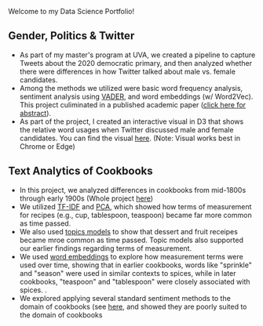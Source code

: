 Welcome to my Data Science Portfolio!  

## Gender, Politics & Twitter

- As part of my master's program at UVA, we created a pipeline to capture Tweets about the 2020 democratic primary, and then analyzed whether there were differences in how Twitter talked about  male vs. female candidates. 
- Among the methods we utilized were basic word frequency analysis, sentiment analysis using [VADER](https://github.com/cjhutto/vaderSentiment), and word embeddings (w/ Word2Vec). This project culiminated in a published academic paper ([click here for abstract](https://ieeexplore.ieee.org/document/9106584)). 
- As part of the project, I created an interactive visual in D3 that shows the relative word usages when Twitter discussed male and female candidates. You can find the visual [here](https://jbtiez.github.io/Demos.io/). (Note: Visual works best in Chrome or Edge) 

## Text Analytics of Cookbooks
- In this project, we analyzed differences in cookbooks from mid-1800s through early 1900s (Whole project [here](https://github.com/jbtiez/Cookbooks_ETA))
- We utilized  [TF-IDF](https://github.com/jbtiez/Cookbooks_ETA/blob/master/TFIDF.ipynb) and [PCA](https://github.com/brigittehogan/Cookbook-Analytics/blob/master/PCA.ipynb), which showed how terms of measurement for recipes (e.g., cup, tablespoon, teaspoon) became far more common as time passed. 
- We also used [topics models](https://github.com/jbtiez/Cookbooks_ETA/blob/master/LDA.ipynb) to show that dessert and fruit receipes became mroe common as time passed. Topic models also supported our earlier findings regarding terms of measurement. 
- We used [word embeddings](https://github.com/jbtiez/Cookbooks_ETA/blob/master/Word_Embeddings.ipynb) to explore how measurement terms were used over time, showing that in earlier cookbooks, words like "sprinkle" and "season" were used in similar contexts to spices, while in later cookbooks, "teaspoon" and "tablespoon" were closely associated with spices. .  
- We explored applying several standard sentiment methods to the domain of cookbooks (see [here](https://github.com/jbtiez/Cookbooks_ETA/blob/master/Sentiment%20Analysis.ipynb), and showed they are poorly suited to the domain of cookbooks

